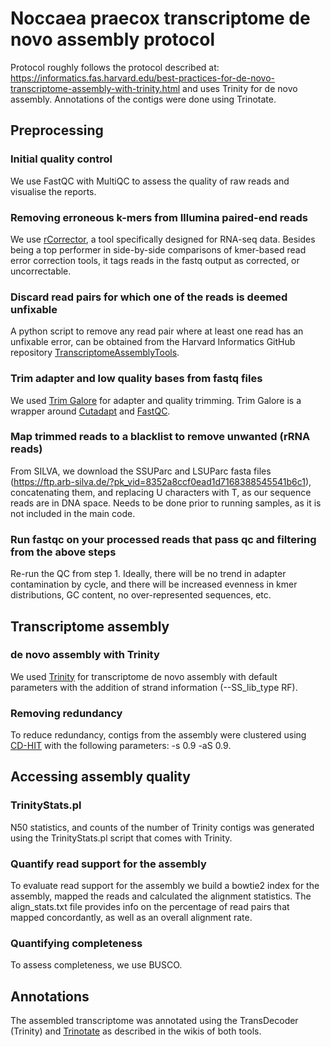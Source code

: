 # Noccaea praecox transcriptome de novo assembly protocol
Protocol roughly follows the protocol described at: https://informatics.fas.harvard.edu/best-practices-for-de-novo-transcriptome-assembly-with-trinity.html and uses Trinity for de novo assembly. Annotations of the contigs were done using Trinotate.

## Preprocessing

### Initial quality control

We use FastQC with MultiQC to assess the quality of raw reads and visualise the reports.

### Removing erroneous k-mers from Illumina paired-end reads

We use [rCorrector](https://github.com/mourisl/Rcorrector), a tool specifically designed for RNA-seq data. Besides being a top performer in side-by-side comparisons of kmer-based read error correction tools, it tags reads in the fastq output as corrected, or uncorrectable.

### Discard read pairs for which one of the reads is deemed unfixable

A python script to remove any read pair where at least one read has an unfixable error, can be obtained from the Harvard Informatics GitHub repository [TranscriptomeAssemblyTools](https://github.com/harvardinformatics/TranscriptomeAssemblyTools).

### Trim adapter and low quality bases from fastq files

We used [Trim Galore](https://github.com/FelixKrueger/TrimGalore) for adapter and quality trimming. Trim Galore is a wrapper around [Cutadapt](https://github.com/marcelm/cutadapt) and [FastQC](http://www.bioinformatics.babraham.ac.uk/projects/fastqc/).

### Map trimmed reads to a blacklist to remove unwanted (rRNA reads)

From SILVA, we download the SSUParc and LSUParc fasta files (https://ftp.arb-silva.de/?pk_vid=8352a8ccf0ead1d7168388545541b6c1), concatenating them, and replacing U characters with T, as our sequence reads are in DNA space. Needs to be done prior to running samples, as it is not included in the main code.

### Run fastqc on your processed reads that pass qc and filtering from the above steps

Re-run the QC from step 1. Ideally, there will be no trend in adapter contamination by cycle, and there will be increased evenness in kmer distributions, GC content, no over-represented sequences, etc.

## Transcriptome assembly

### de novo assembly with Trinity

We used [Trinity](https://github.com/trinityrnaseq/trinityrnaseq) for transcriptome de novo assembly with default parameters with the addition of strand information (--SS_lib_type RF).

### Removing redundancy

To reduce redundancy, contigs from the assembly were clustered using [CD-HIT](https://github.com/weizhongli/cdhit) with the following parameters: -s 0.9 -aS 0.9.

## Accessing assembly quality

### TrinityStats.pl

N50 statistics, and counts of the number of Trinity contigs was generated using the TrinityStats.pl script that comes with Trinity.

### Quantify read support for the assembly

To evaluate read support for the assembly we build a bowtie2 index for the assembly, mapped the reads and calculated the alignment statistics. The align_stats.txt file provides info on the percentage of read pairs that mapped concordantly, as well as an overall alignment rate.

### Quantifying completeness

To assess completeness, we use BUSCO.

## Annotations

The assembled transcriptome was annotated using the TransDecoder (Trinity) and [Trinotate](https://github.com/Trinotate/Trinotate/wiki) as described in the wikis of both tools.

